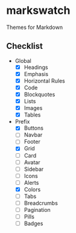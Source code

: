 # markswatch

Themes for Markdown

## Checklist

- Global
  - [x] Headings
  - [x] Emphasis
  - [x] Horizontal Rules
  - [x] Code
  - [x] Blockquotes
  - [x] Lists
  - [x] Images
  - [x] Tables
- Prefix
  - [x] Buttons
  - [ ] Navbar
  - [ ] Footer
  - [x] Grid
  - [ ] Card
  - [ ] Avatar
  - [ ] Sidebar
  - [ ] Icons
  - [ ] Alerts
  - [x] Colors
  - [ ] Tabs
  - [ ] Breadcrumbs
  - [ ] Pagination
  - [ ] Pills
  - [ ] Badges
